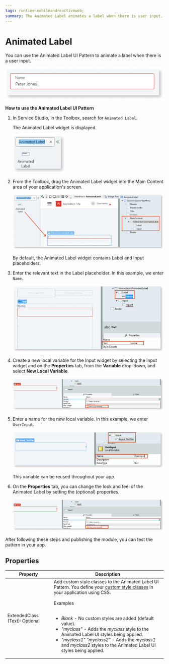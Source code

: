 ```yaml
---
tags: runtime-mobileandreactiveweb;
summary: The Animated Label animates a label when there is user input.
---
```


# Animated Label

You can use the Animated Label UI Pattern to animate a label when there is a user input.

 ![](<images/animatedlabel-10-ss.png>)

**How to use the Animated Label UI Pattern**

1. In Service Studio, in the Toolbox, search for `Animated Label`.

    The Animated Label widget is displayed.

    ![](<images/animatedlabel-7-ss.png>)

1. From the Toolbox, drag the Animated Label widget into the Main Content area of your application's screen.

    ![](<images/animatedlabel-1-ss.png>)

    By default, the Animated Label widget contains Label and Input placeholders.

1. Enter the relevant text in the Label placeholder. In this example, we enter `Name`.

    ![](<images/animatedlabel-2-ss.png>)

1. Create a new local variable for the Input widget by selecting the Input widget and on the **Properties** tab, from the **Variable** drop-down, and select **New Local Variable**.

    ![](<images/animatedlabel-3-ss.png>)

1. Enter a name for the new local variable. In this example, we enter `UserInput`.

    ![](<images/animatedlabel-4-ss.png>)

    This variable can be reused throughout your app.

1. On the **Properties** tab, you can change the look and feel of the Animated Label by setting the (optional) properties.

    ![](<images/animatedlabel-3-ss.png>)

After following these steps and publishing the module, you can test the pattern in your app.

## Properties

| Property | Description |
|---|---|
| ExtendedClass (Text): Optional | Add custom style classes to the Animated Label UI Pattern. You define your [custom style classes](../../../look-feel/css.md) in your application using CSS.<br/><br/>Examples<br/><br/> <ul><li>_Blank_ - No custom styles are added (default value).</li><li>_"myclass"_ - Adds the _myclass_ style to the Animated Label UI styles being applied.</li><li>_"myclass1" "myclass2"_ - Adds the _myclass1_ and _myclass2_ styles to the Animated Label UI styles being applied.</li></ul> |
